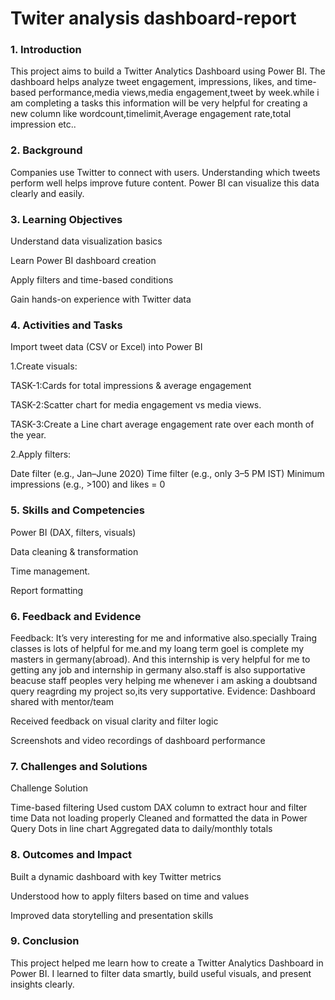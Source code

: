 # Twiter analysis dashboard-report

### 1. Introduction

This project aims to build a Twitter Analytics Dashboard using Power BI. The dashboard helps analyze tweet engagement, impressions, likes, and time-based performance,media views,media engagement,tweet by week.while i am completing a tasks this information will be very  helpful for creating a new column like wordcount,timelimit,Average engagement rate,total impression etc..


### 2. Background

Companies use Twitter to connect with users. Understanding which tweets perform well helps improve future content. Power BI can visualize this data clearly and easily.

### 3. Learning Objectives

Understand data visualization basics

Learn Power BI dashboard creation

Apply filters and time-based conditions

Gain hands-on experience with Twitter data


### 4. Activities and Tasks

Import tweet data (CSV or Excel) into Power BI

1.Create visuals:

TASK-1:Cards for total impressions & average engagement

TASK-2:Scatter chart for media engagement vs media views.

TASK-3:Create a Line chart average engagement rate over each month of the year.


2.Apply filters:

Date filter (e.g., Jan–June 2020)
Time filter (e.g., only 3–5 PM IST)
Minimum impressions (e.g., >100) and likes = 0

### 5. Skills and Competencies

Power BI (DAX, filters, visuals)

Data cleaning & transformation

Time management.

Report formatting

### 6. Feedback and Evidence
Feedback:
It’s very interesting for me and informative also.specially  Traing classes is lots of helpful for me.and my loang term goel is complete my masters in germany(abroad). And this internship is very helpful for me to getting any job and internship in germany also.staff is also supportative beacuse staff peoples very helping me whenever i am asking a doubtsand query reagrding my project  so,its very supportative.
Evidence:
Dashboard shared with mentor/team

Received feedback on visual clarity and filter logic

Screenshots and video recordings of dashboard performance

### 7. Challenges and Solutions

Challenge	                                          Solution

Time-based filtering	                             Used custom DAX column to extract hour and filter time
Data not loading properly	                 Cleaned and formatted the data in Power Query
Dots in line chart	                             Aggregated data to daily/monthly totals

### 8. Outcomes and Impact

Built a dynamic dashboard with key Twitter metrics

Understood how to apply filters based on time and values

Improved data storytelling and presentation skills



### 9. Conclusion
This project helped me learn how to create a Twitter Analytics Dashboard in Power BI. I learned to filter data smartly, build useful visuals, and present insights clearly.



